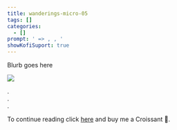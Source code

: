 ```yaml
---
title: wanderings-micro-05
tags: []
categories:
  - []
prompt: ' => , , '
showKofiSuport: true
---
```

Blurb goes here<!-- more -->

<div class="center">

[![](/images/ko-fi/2021/....png "")](https://ko-fi.com/...)

</div>



<div class="center story-ellipses">

.</br>
.</br>
.</br>

</div>

<div class="center"d>

To continue reading click [here](https://ko-fi.com/...) and buy me a Croissant &#129360;.

</div>
